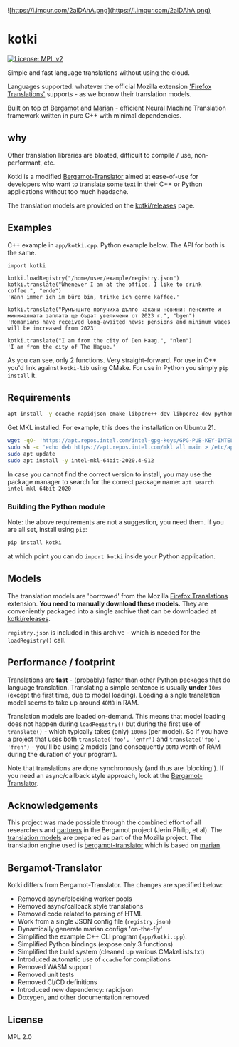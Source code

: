 ![https://i.imgur.com/2alDAhA.png](https://i.imgur.com/2alDAhA.png)

# kotki

[![License: MPL v2](https://img.shields.io/badge/License-MPL%20v2-blue.svg)](https://www.mozilla.org/en-US/MPL/2.0/)


Simple and fast language translations without using the cloud.

Languages supported: whatever the official Mozilla extension ['Firefox Translations'](https://addons.mozilla.org/en-US/firefox/addon/firefox-translations/)  supports - as we borrow their translation models. 

Built on top of [Bergamot](https://browser.mt/) and 
[Marian](https://github.com/kroketio/marian-dev/) - efficient Neural Machine Translation framework written 
in pure C++ with minimal dependencies. 

## why

Other translation libraries are bloated, difficult to compile / use, non-performant, etc.

Kotki is a modified [Bergamot-Translator](https://github.com/browsermt/bergamot-translator/) aimed 
at ease-of-use for developers who want to translate some text in their C++ or Python 
applications without too much headache. 

The translation models are provided on the [kotki/releases](https://github.com/kroketio/kotki/releases) page.

## Examples

C++ example in `app/kotki.cpp`. Python example below. The API for both is the same.

```python3
import kotki

kotki.loadRegistry("/home/user/example/registry.json")
kotki.translate("Whenever I am at the office, I like to drink coffee.", "ende")
'Wann immer ich im büro bin, trinke ich gerne kaffee.'

kotki.translate("Румънците получиха дълго чакани новини: пенсиите и минималната заплата ще бъдат увеличени от 2023 г.", "bgen")
'Romanians have received long-awaited news: pensions and minimum wages will be increased from 2023'

kotki.translate("I am from the city of Den Haag.", "nlen")
'I am from the city of The Hague.'
```

As you can see, only 2 functions. Very straight-forward. For use in C++ you'd link 
against `kotki-lib` using CMake. For use in Python you simply `pip install` it.

## Requirements

```bash
apt install -y ccache rapidjson cmake libpcre++-dev libpcre2-dev python3-dev
```

Get MKL installed. For example, this does the installation on Ubuntu 21.

```bash
wget -qO- 'https://apt.repos.intel.com/intel-gpg-keys/GPG-PUB-KEY-INTEL-SW-PRODUCTS-2019.PUB' | sudo apt-key add -
sudo sh -c 'echo deb https://apt.repos.intel.com/mkl all main > /etc/apt/sources.list.d/intel-mkl.list'
sudo apt update
sudo apt install -y intel-mkl-64bit-2020.4-912
```

In case you cannot find the correct version to install, you may use the package
manager to search for the correct package name: `apt search intel-mkl-64bit-2020`

### Building the Python module

Note: the above requirements are not a suggestion, you need them. If you are all set, install using `pip`:

```bash
pip install kotki
```

at which point you can do `import kotki` inside your Python application.

## Models

The translation models are 'borrowed' from the
Mozilla [Firefox Translations](https://addons.mozilla.org/en-US/firefox/addon/firefox-translations/)
extension. **You need to manually download these models.** They are conveniently packaged into a single
archive that can be downloaded at [kotki/releases](https://github.com/kroketio/kotki/releases).

`registry.json` is included in this archive - which is needed for the `loadRegistry()` call.

## Performance / footprint

Translations are **fast** - (probably) faster than other Python packages that do 
language translation. Translating a simple sentence is
usually **under** `10ms` (except the first time, due to model loading). Loading a
single translation model seems to take up around `40MB` in RAM.

Translation models are loaded on-demand. This means that model
loading does not happen during `loadRegistry()` but during the first use
of `translate()` - which typically takes (only) `100ms` (per model). So if you have
a project that uses both `translate('foo', 'enfr')` and `translate('foo', 'fren')` - you'll be using 2
models (and consequently `80MB` worth of RAM during the duration of your program).

Note that translations are done synchronously (and thus are 'blocking'). If you need 
an async/callback style approach, look at the [Bergamot-Translator](https://github.com/browsermt/bergamot-translator/).

## Acknowledgements

This project was made possible through the combined effort of all researchers
and [partners](https://browser.mt/partners/) in the Bergamot project (Jerin Philip, et al). The
[translation models](https://github.com/mozilla/firefox-translations/blob/main/extension/model/modelRegistry.js) are
prepared as part of the Mozilla project. The translation engine used is
[bergamot-translator](https://github.com/browsermt/bergamot-translator) which
is based on [marian](https://github.com/browsermt/marian-dev).

## Bergamot-Translator

Kotki differs from Bergamot-Translator. The changes are specified below:

- Removed async/blocking worker pools
- Removed async/callback style translations
- Removed code related to parsing of HTML
- Work from a single JSON config file (`registry.json`)
- Dynamically generate marian configs 'on-the-fly'
- Simplified the example C++ CLI program (`app/kotki.cpp`).
- Simplified Python bindings (expose only 3 functions)
- Simplified the build system (cleaned up various CMakeLists.txt)
- Introduced automatic use of `ccache` for compilations
- Removed WASM support
- Removed unit tests
- Removed CI/CD definitions
- Introduced new dependency: rapidjson
- Doxygen, and other documentation removed

## License

MPL 2.0